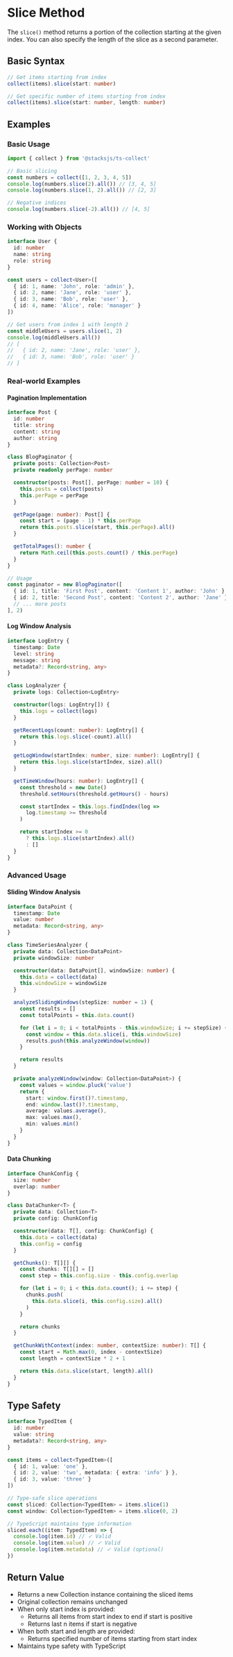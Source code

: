 # Slice Method

The `slice()` method returns a portion of the collection starting at the given index. You can also specify the length of the slice as a second parameter.

## Basic Syntax

```typescript
// Get items starting from index
collect(items).slice(start: number)

// Get specific number of items starting from index
collect(items).slice(start: number, length: number)
```

## Examples

### Basic Usage

```typescript
import { collect } from '@stacksjs/ts-collect'

// Basic slicing
const numbers = collect([1, 2, 3, 4, 5])
console.log(numbers.slice(2).all()) // [3, 4, 5]
console.log(numbers.slice(1, 2).all()) // [2, 3]

// Negative indices
console.log(numbers.slice(-2).all()) // [4, 5]
```

### Working with Objects

```typescript
interface User {
  id: number
  name: string
  role: string
}

const users = collect<User>([
  { id: 1, name: 'John', role: 'admin' },
  { id: 2, name: 'Jane', role: 'user' },
  { id: 3, name: 'Bob', role: 'user' },
  { id: 4, name: 'Alice', role: 'manager' }
])

// Get users from index 1 with length 2
const middleUsers = users.slice(1, 2)
console.log(middleUsers.all())
// [
//   { id: 2, name: 'Jane', role: 'user' },
//   { id: 3, name: 'Bob', role: 'user' }
// ]
```

### Real-world Examples

#### Pagination Implementation

```typescript
interface Post {
  id: number
  title: string
  content: string
  author: string
}

class BlogPaginator {
  private posts: Collection<Post>
  private readonly perPage: number

  constructor(posts: Post[], perPage: number = 10) {
    this.posts = collect(posts)
    this.perPage = perPage
  }

  getPage(page: number): Post[] {
    const start = (page - 1) * this.perPage
    return this.posts.slice(start, this.perPage).all()
  }

  getTotalPages(): number {
    return Math.ceil(this.posts.count() / this.perPage)
  }
}

// Usage
const paginator = new BlogPaginator([
  { id: 1, title: 'First Post', content: 'Content 1', author: 'John' },
  { id: 2, title: 'Second Post', content: 'Content 2', author: 'Jane' },
  // ... more posts
], 2)
```

#### Log Window Analysis

```typescript
interface LogEntry {
  timestamp: Date
  level: string
  message: string
  metadata?: Record<string, any>
}

class LogAnalyzer {
  private logs: Collection<LogEntry>

  constructor(logs: LogEntry[]) {
    this.logs = collect(logs)
  }

  getRecentLogs(count: number): LogEntry[] {
    return this.logs.slice(-count).all()
  }

  getLogWindow(startIndex: number, size: number): LogEntry[] {
    return this.logs.slice(startIndex, size).all()
  }

  getTimeWindow(hours: number): LogEntry[] {
    const threshold = new Date()
    threshold.setHours(threshold.getHours() - hours)

    const startIndex = this.logs.findIndex(log =>
      log.timestamp >= threshold
    )

    return startIndex >= 0
      ? this.logs.slice(startIndex).all()
      : []
  }
}
```

### Advanced Usage

#### Sliding Window Analysis

```typescript
interface DataPoint {
  timestamp: Date
  value: number
  metadata: Record<string, any>
}

class TimeSeriesAnalyzer {
  private data: Collection<DataPoint>
  private windowSize: number

  constructor(data: DataPoint[], windowSize: number) {
    this.data = collect(data)
    this.windowSize = windowSize
  }

  analyzeSlidingWindows(stepSize: number = 1) {
    const results = []
    const totalPoints = this.data.count()

    for (let i = 0; i < totalPoints - this.windowSize; i += stepSize) {
      const window = this.data.slice(i, this.windowSize)
      results.push(this.analyzeWindow(window))
    }

    return results
  }

  private analyzeWindow(window: Collection<DataPoint>) {
    const values = window.pluck('value')
    return {
      start: window.first()?.timestamp,
      end: window.last()?.timestamp,
      average: values.average(),
      max: values.max(),
      min: values.min()
    }
  }
}
```

#### Data Chunking

```typescript
interface ChunkConfig {
  size: number
  overlap: number
}

class DataChunker<T> {
  private data: Collection<T>
  private config: ChunkConfig

  constructor(data: T[], config: ChunkConfig) {
    this.data = collect(data)
    this.config = config
  }

  getChunks(): T[][] {
    const chunks: T[][] = []
    const step = this.config.size - this.config.overlap

    for (let i = 0; i < this.data.count(); i += step) {
      chunks.push(
        this.data.slice(i, this.config.size).all()
      )
    }

    return chunks
  }

  getChunkWithContext(index: number, contextSize: number): T[] {
    const start = Math.max(0, index - contextSize)
    const length = contextSize * 2 + 1

    return this.data.slice(start, length).all()
  }
}
```

## Type Safety

```typescript
interface TypedItem {
  id: number
  value: string
  metadata?: Record<string, any>
}

const items = collect<TypedItem>([
  { id: 1, value: 'one' },
  { id: 2, value: 'two', metadata: { extra: 'info' } },
  { id: 3, value: 'three' }
])

// Type-safe slice operations
const sliced: Collection<TypedItem> = items.slice(1)
const window: Collection<TypedItem> = items.slice(0, 2)

// TypeScript maintains type information
sliced.each((item: TypedItem) => {
  console.log(item.id) // ✓ Valid
  console.log(item.value) // ✓ Valid
  console.log(item.metadata) // ✓ Valid (optional)
})
```

## Return Value

- Returns a new Collection instance containing the sliced items
- Original collection remains unchanged
- When only start index is provided:
  - Returns all items from start index to end if start is positive
  - Returns last n items if start is negative
- When both start and length are provided:
  - Returns specified number of items starting from start index
- Maintains type safety with TypeScript
